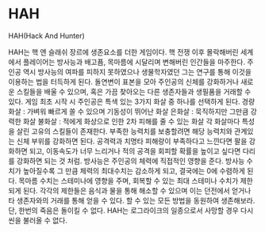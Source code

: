 # HAH

HAH(Hack And Hunter)

HAH는 핵 앤 슬래쉬 장르에 생존요소를 더한 게임이다. 
핵 전쟁 이후 몰락해버린 세계에서 플레이어는 방사능과 배고픔, 목마름에 시달리며 변해버린 인간들을 마주한다.
주인공 역시 방사능의 여파를 피하지 못하였으나 생물학자였던 그는 연구를 통해 이것을 이용하는 법을 터득하게 된다.
돌연변이 표본을 모아 주인공의 신체를 강화하거나 새로운 스킬들을 배울 수 있으며, 혹은 가끔 찾아오는 다른 생존자들과 생필품을 거래할 수 있다.
게임 최초 시작 시 주인공은 특색 있는 3가지 화살 중 하나를 선택하게 된다.
      경량화살 : 가벼워 빠르게 쏠 수 있으며 기동성이 뛰어난 화살
      은화살 : 묵직하지만 그만큼 강력한 화살
      불화살 : 적에게 화상으로 인한 2차 피해를 줄 수 있는 화살
각 화살마다 특성을 살린 고유의 스킬들이 존재한다.
부족한 능력치를 보충할려면 해당 능력치와 관계있는 신체 부위를 강화하면 된다.
공격력과 치명타 피해량이 부족하다고 느낀다면 팔을 강화하면 되고, 이동속도가 너무 느리거나 적의 공격을 회피할 확률을 높이고 싶다면 다리를 강화하면 되는 것 처럼.
방사능은 주인공의 체력에 직접적인 영향을 준다. 방사능 수치가 높아질수록 그 만큼 체력의 최대수치는 감소하게 되고, 결국에는 0에 수렴하게 된다.
목마름 수치는 스테미나에 영향을 주며, 회복할 수 있는 최대 스테미나 수치가 제한되게 된다.
각각의 제한들은 음식과 물을 통해 해소할 수 있으며 이는 던전에서 얻거나 타 생존자와의 거래를 통해 얻을 수 있다.
할 수 있는 모든 방법을 동원하여 생존해보라. 단, 한번의 죽음은 돌이킬 수 없다. HAH는 로그라이크의 일종으로서 사망할 경우 다시 씬을 불러올 수 없다.
